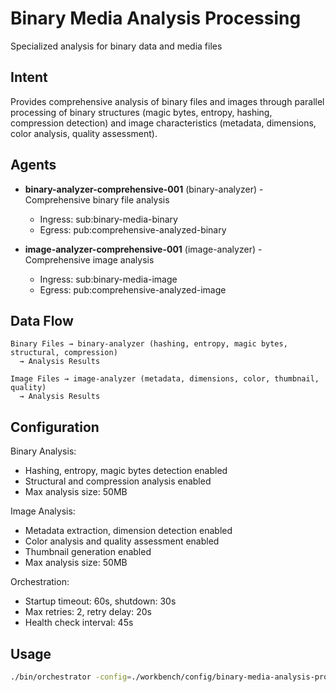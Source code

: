 # Binary Media Analysis Processing

Specialized analysis for binary data and media files

## Intent

Provides comprehensive analysis of binary files and images through parallel processing of binary structures (magic bytes, entropy, hashing, compression detection) and image characteristics (metadata, dimensions, color analysis, quality assessment).

## Agents

- **binary-analyzer-comprehensive-001** (binary-analyzer) - Comprehensive binary file analysis
  - Ingress: sub:binary-media-binary
  - Egress: pub:comprehensive-analyzed-binary

- **image-analyzer-comprehensive-001** (image-analyzer) - Comprehensive image analysis
  - Ingress: sub:binary-media-image
  - Egress: pub:comprehensive-analyzed-image

## Data Flow

```
Binary Files → binary-analyzer (hashing, entropy, magic bytes, structural, compression)
  → Analysis Results

Image Files → image-analyzer (metadata, dimensions, color, thumbnail, quality)
  → Analysis Results
```

## Configuration

Binary Analysis:
- Hashing, entropy, magic bytes detection enabled
- Structural and compression analysis enabled
- Max analysis size: 50MB

Image Analysis:
- Metadata extraction, dimension detection enabled
- Color analysis and quality assessment enabled
- Thumbnail generation enabled
- Max analysis size: 50MB

Orchestration:
- Startup timeout: 60s, shutdown: 30s
- Max retries: 2, retry delay: 20s
- Health check interval: 45s

## Usage

```bash
./bin/orchestrator -config=./workbench/config/binary-media-analysis-processing.yaml
```
